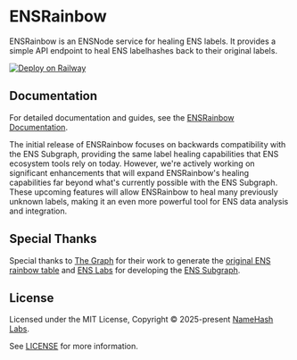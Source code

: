 # ENSRainbow

ENSRainbow is an ENSNode service for healing ENS labels. It provides a simple API endpoint to heal ENS labelhashes back to their original labels.

[![Deploy on Railway](https://railway.com/button.svg)](https://railway.com/template/Ddy-Qg?referralCode=HxmgeB)

## Documentation

For detailed documentation and guides, see the [ENSRainbow Documentation](https://ensnode.io/ensrainbow).

The initial release of ENSRainbow focuses on backwards compatibility with the ENS Subgraph, providing the same label healing capabilities that ENS ecosystem tools rely on today. However, we're actively working on significant enhancements that will expand ENSRainbow's healing capabilities far beyond what's currently possible with the ENS Subgraph. These upcoming features will allow ENSRainbow to heal many previously unknown labels, making it an even more powerful tool for ENS data analysis and integration.

## Special Thanks

Special thanks to [The Graph](https://thegraph.com/) for their work to generate the [original ENS rainbow table](https://github.com/graphprotocol/ens-rainbow) and [ENS Labs](https://www.enslabs.org/) for developing the [ENS Subgraph](https://github.com/ensdomains/ens-subgraph).

## License

Licensed under the MIT License, Copyright © 2025-present [NameHash Labs](https://namehashlabs.org).

See [LICENSE](./LICENSE) for more information.
